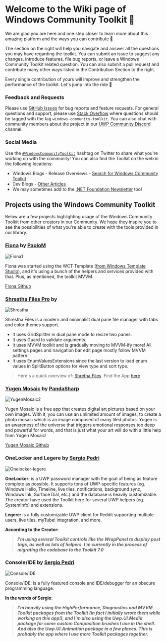 # Welcome to the Wiki page of Windows Community Toolkit 💼

We are glad you are here and one step closer to learn more about this amazing platform and the ways you can contribute :raised_hands:

The section on the right will help you navigate and answer all the questions you may have regarding the toolkit. You can submit an issue to suggest any changes, introduce features, file bug reports, or leave a Windows Community Toolkit related question. You can also submit a pull request and contribute many other ways listed in the Contribution Section to the right.

Every single contribution of yours will improve and strengthen the performance of the toolkit. Let's jump into the ride 🎢 


### Feedback and Requests
Please use [GitHub Issues](https://github.com/windows-toolkit/WindowsCommunityToolkit/issues) for bug reports and feature requests. For general questions and support, please use [Stack Overflow](https://stackoverflow.com/questions/tagged/windows-community-toolkit) where questions should be tagged with the tag `windows-community-toolkit`. You can also chat with community members about the project in our [UWP Community Discord](https://discord.gg/zBA5aCn) channel.

### Social Media

Use the [`#WindowsCommunityToolkit`](https://twitter.com/search?q=%23WindowsCommunityToolkit&f=live) hashtag on Twitter to share what you're working on with the community! You can also find the Toolkit on the web in the following locations:

- Windows Blogs - Release Overviews - [Search for Windows Community Toolkit](https://blogs.windows.com/?s=Windows+Community+Toolkit)
- Dev Blogs - [Other Articles](https://devblogs.microsoft.com/pax-windows/)
- We may sometimes add to the [.NET Foundation Newsletter](https://github.com/dotnet-foundation/website/blob/master/input/blog/posts/_current-newsletter-draft.md) too!

## Projects using the Windows Community Toolkit

Below are a few projects highlighting usage of the Windows Community Toolkit from other creators in our Community. We hope they inspire you to see the possibilities of what you're able to create with the tools provided in our library.

### [Fiona](https://www.mysqueezebox.com/download) by [PaoloM](https://github.com/PaoloM)

![Fiona1](https://github.com/Kyaa-dost/WindowsCommunityToolkit-wiki/blob/App-Gallery/images/Fiona1.png)

Fiona was started using the WCT Template ([from Windows Template Studio](https://aka.ms/wts)), and it's using a bunch of the helpers and services provided with that. Plus, as mentioned, the toolkit MVVM.
 
[Fiona Github](https://github.com/PaoloM/Fiona)

### [Shrestha Files Pro](https://www.microsoft.com/p/shrestha-files-pro-a-modern-dual-panel-file-manager-with-tabs-and-colors/9npnffsv2hqm) by 

![Shrestha](https://github.com/Kyaa-dost/WindowsCommunityToolkit-wiki/blob/App-Gallery/images/Shrestha.gif)

Shrestha Files is a modern and minimalist dual pane file manager with tabs and color themes support.

- It uses GridSplitter in dual pane mode to resize two panes.
- It uses Guard to validate arguments.
- It uses MVVM toolkit and is gradually moving to MVVM-ify more! All settings pages and navigation bar edit page mostly follow MVVM pattern.    
- It uses EnumValuesExtensions since the last version to load enum values in SplitButton options for view type and sort type.

> Here's a quick overview of: [Shretha Files](https://youtu.be/-LBXu0lzh_Y "https://youtu.be/-LBXu0lzh_Y"). Find the App [here](https://www.microsoft.com/p/shrestha-files-pro-a-modern-dual-panel-file-manager-with-tabs-and-colors/9npnffsv2hqm)

### [Yugen Mosaic](https://www.microsoft.com/en-us/p/yugen-mosaic/9pf0s24cx0d4) by [PandaSharp](https://github.com/Panda-Sharp)

![YugenMosaic2](https://github.com/Kyaa-dost/WindowsCommunityToolkit-wiki/blob/App-Gallery/images/YugenMosaic2.png)

Yugen Mosaic is a free app that creates digital art pictures based on your own images. With it, you can use an unlimited amount of images, to create a photo mosaic which is an image composed of many tiled photos. Yugen is an awareness of the universe that triggers emotional responses too deep and powerful for words, and that is just what your art will do with a little help from Yugen Mosaic!

[Yugen Mosaic Github](https://github.com/Panda-Sharp/Yugen.Mosaic)

### OneLocker and Legere by [Sergio Pedri](https://github.com/Sergio0694)

![Onelocker-legere](https://github.com/Kyaa-dost/WindowsCommunityToolkit-wiki/blob/App-Gallery/images/Onelocker-Legere.png)

**OneLocker:** is a UWP password manager with the goal of being as feature complete as possible. It supports tons of UWP-specific features (eg. Windows Hello, Timeline, live tiles, notifications, background sync, Windows Ink, Surface Dial, etc.) and the database is heavily customizable. The creator have used the Toolkit here for several UWP helpers (eg. SystemInfo) and extensions.

**Legere:** is a fully customizable UWP client for Reddit supporting multiple users, live tiles, myTube! integration, and more. 

**According to the Creator:**

> ***I'm using several Toolkit controls like the WrapPanel to display post tags, as well as lots of helpers. I'm currently in the process of migrating the codebase to the Toolkit 7.0***

### Console/IDE by [Sergio Pedri](https://github.com/Sergio0694)

![Console/IDE](https://github.com/Kyaa-dost/WindowsCommunityToolkit-wiki/blob/App-Gallery/images/Console:IDE.png)

Console/IDE: is a fully featured console and IDE/debugger for an obscure programming language.

**In the words of Sergio**: 
> ***I'm heavily using the HighPerformance, Diagnostics and MVVM Toolkit packages from the Toolkit (in fact I initially wrote them while working on this app!), and I'm also using the Uwp.UI.Media package for some custom Composition brushes I use in the shell. And also the Uwp.UI.Animation package in a few places. This is probably the app where I use more Toolkit packages together.***

